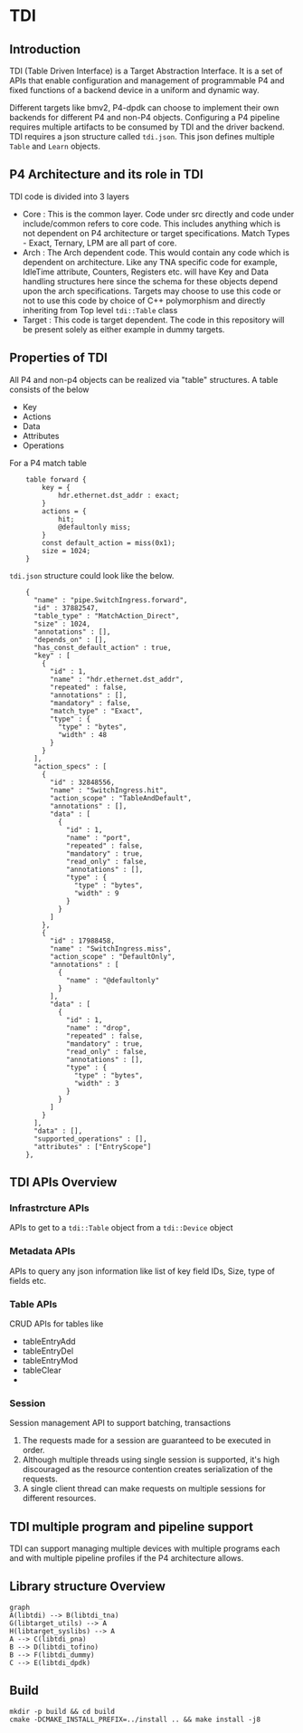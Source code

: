 # TDI
## Introduction

TDI (Table Driven Interface) is a Target Abstraction Interface. It is a set of APIs that enable configuration and management of programmable P4 and fixed functions of a backend device in a uniform and dynamic way.

Different targets like bmv2, P4-dpdk can choose to implement their own backends for different P4 and non-P4 objects. Configuring a P4 pipeline requires multiple artifacts to be consumed by TDI and the driver backend. TDI requires a json structure called `tdi.json`. This json defines multiple `Table` and `Learn` objects.

## P4 Architecture and its role in TDI

TDI code is divided into 3 layers

* Core : This is the common layer. Code under src directly and code under include/common refers to core code. This includes anything which is not dependent on P4 architecture or target specifications. Match Types - Exact, Ternary, LPM are all part of core.
* Arch : The Arch dependent code. This would contain any code which is dependent on architecture. Like any TNA specific code for example, IdleTime attribute, Counters, Registers etc. will have Key and Data handling structures here since the schema for these objects depend upon the arch specifications. Targets may choose to use this code or not to use this code by choice of C++ polymorphism and directly inheriting from Top level `tdi::Table` class
* Target : This code is target dependent. The code in this repository will be present solely as either example in dummy targets.

## Properties of TDI

All P4 and non-p4 objects can be realized via "table" structures. A table consists of the below
* Key
* Actions
* Data
* Attributes
* Operations

For a P4 match table

```
    table forward {
        key = {
            hdr.ethernet.dst_addr : exact;
        }
        actions = {
            hit;
            @defaultonly miss;
        }
        const default_action = miss(0x1);
        size = 1024;
    }

```

`tdi.json` structure could look like the below.

```
    {
      "name" : "pipe.SwitchIngress.forward",
      "id" : 37882547,
      "table_type" : "MatchAction_Direct",
      "size" : 1024,
      "annotations" : [],
      "depends_on" : [],
      "has_const_default_action" : true,
      "key" : [
        {
          "id" : 1,
          "name" : "hdr.ethernet.dst_addr",
          "repeated" : false,
          "annotations" : [],
          "mandatory" : false,
          "match_type" : "Exact",
          "type" : {
            "type" : "bytes",
            "width" : 48
          }
        }
      ],
      "action_specs" : [
        {
          "id" : 32848556,
          "name" : "SwitchIngress.hit",
          "action_scope" : "TableAndDefault",
          "annotations" : [],
          "data" : [
            {
              "id" : 1,
              "name" : "port",
              "repeated" : false,
              "mandatory" : true,
              "read_only" : false,
              "annotations" : [],
              "type" : {
                "type" : "bytes",
                "width" : 9
              }
            }
          ]
        },
        {
          "id" : 17988458,
          "name" : "SwitchIngress.miss",
          "action_scope" : "DefaultOnly",
          "annotations" : [
            {
              "name" : "@defaultonly"
            }
          ],
          "data" : [
            {
              "id" : 1,
              "name" : "drop",
              "repeated" : false,
              "mandatory" : true,
              "read_only" : false,
              "annotations" : [],
              "type" : {
                "type" : "bytes",
                "width" : 3
              }
            }
          ]
        }
      ],
      "data" : [],
      "supported_operations" : [],
      "attributes" : ["EntryScope"]
    },
```

## TDI APIs Overview

### Infrastrcture APIs
APIs to get to a `tdi::Table` object from a `tdi::Device` object

### Metadata APIs
APIs to query any json information like list of key field IDs, Size, type of fields etc.

### Table APIs
CRUD APIs for tables like
* tableEntryAdd
* tableEntryDel
* tableEntryMod
* tableClear
* 

### Session
Session management API to support batching, transactions
1.  The requests made for a session are guaranteed to be executed in order.
2.  Although multiple threads using single session is supported, it's high discouraged as the resource contention creates serialization of the requests.
3.  A single client thread can make requests on multiple sessions for different resources.


## TDI multiple program and pipeline support

TDI can support managing multiple devices with multiple programs each and with multiple pipeline profiles if the P4 architecture allows.


## Library structure Overview

```mermaid
graph 
A(libtdi) --> B(libtdi_tna)
G(libtarget_utils) --> A
H(libtarget_syslibs) --> A
A --> C(libtdi_pna)
B --> D(libtdi_tofino)
B --> F(libtdi_dummy)
C --> E(libtdi_dpdk)
```

## Build

```
mkdir -p build && cd build
cmake -DCMAKE_INSTALL_PREFIX=../install .. && make install -j8
```

